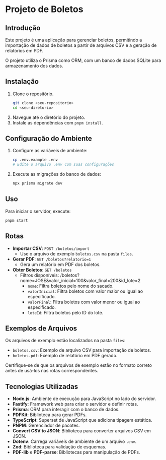 # Projeto de Boletos

## Introdução
Este projeto é uma aplicação para gerenciar boletos, permitindo a importação de dados de boletos a partir de arquivos CSV e a geração de relatórios em PDF.

O projeto utiliza o Prisma como ORM, com um banco de dados SQLite para armazenamento dos dados.

## Instalação
1. Clone o repositório.
   ```bash
   git clone <seu-repositorio>
   cd <seu-diretorio>
   ```
2. Navegue até o diretório do projeto.
3. Instale as dependências com `pnpm install`.

## Configuração do Ambiente
1. Configure as variáveis de ambiente:
   ```bash
   cp .env.example .env
   # Edite o arquivo .env com suas configurações
   ```
2. Execute as migrações do banco de dados:
   ```bash
   npx prisma migrate dev
   ```

## Uso
Para iniciar o servidor, execute:
```bash
pnpm start
```

## Rotas
- **Importar CSV**: `POST /boletos/import`
  - Use o arquivo de exemplo `boletos.csv` na pasta `files`.
- **Gerar PDF**: `GET /boletos?relatorio=1`
  - Gera um relatório em PDF dos boletos.
- **Obter Boletos**: `GET /boletos`
  - Filtros disponíveis: /boletos?nome=JOSE&valor_inicial=100&valor_final=200&id_lote=2
    - `nome`: Filtra boletos pelo nome do sacado.
    - `valorInicial`: Filtra boletos com valor maior ou igual ao especificado.
    - `valorFinal`: Filtra boletos com valor menor ou igual ao especificado.
    - `loteId`: Filtra boletos pelo ID do lote.

## Exemplos de Arquivos
Os arquivos de exemplo estão localizados na pasta `files`:
- `boletos.csv`: Exemplo de arquivo CSV para importação de boletos.
- `boletos.pdf`: Exemplo de relatório em PDF gerado.

Certifique-se de que os arquivos de exemplo estão no formato correto antes de usá-los nas rotas correspondentes.

## Tecnologias Utilizadas

- **Node.js**: Ambiente de execução para JavaScript no lado do servidor.
- **Fastify**: Framework web para criar o servidor e definir rotas.
- **Prisma**: ORM para interagir com o banco de dados.
- **PDFKit**: Biblioteca para gerar PDFs.
- **TypeScript**: Superset de JavaScript que adiciona tipagem estática.
- **PNPM**: Gerenciador de pacotes.
- **Convert CSV to JSON**: Biblioteca para converter arquivos CSV em JSON.
- **Dotenv**: Carrega variáveis de ambiente de um arquivo `.env`.
- **Zod**: Biblioteca para validação de esquemas.
- **PDF-lib** e **PDF-parse**: Bibliotecas para manipulação de PDFs.
